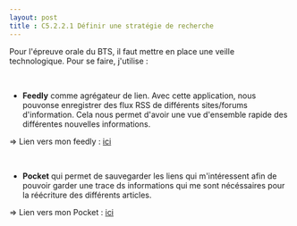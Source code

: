 ```yaml
---
layout: post
title : C5.2.2.1 Définir une stratégie de recherche
---
```



Pour l'épreuve orale du BTS, il faut mettre en place une veille technologique. Pour se faire, j'utilise :

&nbsp;

- __Feedly__ comme agrégateur de lien. Avec cette application, nous pouvonse enregistrer des flux RSS de différents sites/forums d'information. Cela nous permet d'avoir une vue d'ensemble rapide des différentes nouvelles informations.

=> Lien vers mon feedly : [ici](https://feedly.com/i/collection/content/user/5ca6d6e7-1ca7-4ef7-950b-b6d43064f152/category/global.all)

&nbsp;


- __Pocket__ qui permet de sauvegarder les liens qui m'intéressent afin de pouvoir garder une trace ds informations qui me sont nécéssaires pour la réécriture des différents articles.

=> Lien vers mon Pocket : [ici](https://app.getpocket.com/)
